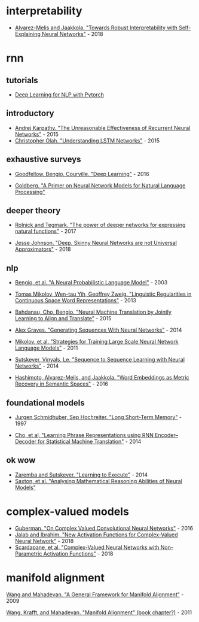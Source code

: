 # interpretability

- [Alvarez-Melis and Jaakkola. "Towards Robust Interpretability with Self-Explaining Neural Networks"](https://papers.nips.cc/paper/8003-towards-robust-interpretability-with-self-explaining-neural-networks.pdf) - 2018

# rnn

## tutorials

- [Deep Learning for NLP with Pytorch](https://pytorch.org/tutorials/beginner/deep_learning_nlp_tutorial.html)

## introductory

- [Andrej Karpathy. "The Unreasonable Effectiveness of Recurrent Neural Networks"](http://karpathy.github.io/2015/05/21/rnn-effectiveness/) - 2015
- [Christopher Olah. "Understanding LSTM Networks"](https://colah.github.io/posts/2015-08-Understanding-LSTMs/) - 2015

## exhaustive surveys

- [Goodfellow, Bengio, Courville. "Deep Learning"](https://www.deeplearningbook.org/) - 2016

- [Goldberg. "A Primer on Neural Network Models for Natural Language Processing"](https://arxiv.org/pdf/1510.00726.pdf)


## deeper theory

- [Rolnick and Tegmark. "The power of deeper networks for expressing natural functions"](https://arxiv.org/abs/1705.05502) - 2017

- [Jesse Johnson. "Deep, Skinny Neural Networks are not Universal Approximators"](https://arxiv.org/abs/1810.00393) - 2018

## nlp

- [Bengio, et al. "A Neural Probabilistic Language Model"](http://www.jmlr.org/papers/volume3/bengio03a/bengio03a.pdf) - 2003

- [Tomas Mikolov, Wen-tau Yih, Geoffrey Zweig. "Linguistic Regularities in Continuous Space Word Representations"](https://www.aclweb.org/anthology/N13-1090) - 2013

- [Bahdanau, Cho, Bengio. "Neural Machine Translation by Jointly Learning to Align and Translate"](https://arxiv.org/pdf/1409.0473.pdf) - 2015

- [Alex Graves. "Generating Sequences With Neural Networks"](https://arxiv.org/pdf/1308.0850.pdf) - 2014

- [Mikolov, et al. "Strategies for Training Large Scale Neural Network Language Models"](https://www.microsoft.com/en-us/research/wp-content/uploads/2011/12/ASRU-2011.pdf) - 2011

- [Sutskever, Vinyals, Le. "Sequence to Sequence Learning with Neural Networks"](https://arxiv.org/abs/1409.3215) - 2014

- [Hashimoto, Alvarez-Melis, and Jaakkola. "Word Embeddings as Metric Recovery in Semantic Spaces"](https://www.aclweb.org/anthology/Q16-1020) - 2016


## foundational models

- [Jurgen Schmidhuber, Sep Hochreiter. "Long Short-Term Memory"](https://www.bioinf.jku.at/publications/older/2604.pdf) - 1997

- [Cho, et al, "Learning Phrase Representations using RNN Encoder–Decoder for Statistical Machine Translation"](https://www.aclweb.org/anthology/D14-1179) - 2014



## ok wow
- [Zaremba and Sutskever. "Learning to Execute"](https://arxiv.org/abs/1410.4615) - 2014
- [Saxton, et al. "Analysing Mathematical Reasoning Abilities of Neural Models"](https://openreview.net/pdf?id=H1gR5iR5FX)

# complex-valued models

- [Guberman. "On Complex Valued Convolutional Neural Networks"](https://arxiv.org/pdf/1602.09046.pdf) - 2016
- [Jalab and Ibrahim. "New Activation Functions for Complex-Valued Neural Network"](https://academicjournals.org/article/article1380723350_Jalab%2520and%2520Ibrahim.pdf) - 2018
- [Scardapane, et al. "Complex-Valued Neural Networks with Non-Parametric Activation Functions"](https://arxiv.org/pdf/1802.08026.pdf) - 2018


# manifold alignment

[Wang and Mahadevan. "A General Framework for Manifold Alignment"](https://people.cs.umass.edu/~mahadeva/papers/aaai2009.pdf) - 2009

[Wang, Krafft, and Mahadevan. "Manifold Alignment" (book chapter?)](http://www-anw.cs.umass.edu/pubs/2011/wang_k_m_11.pdf) - 2011
